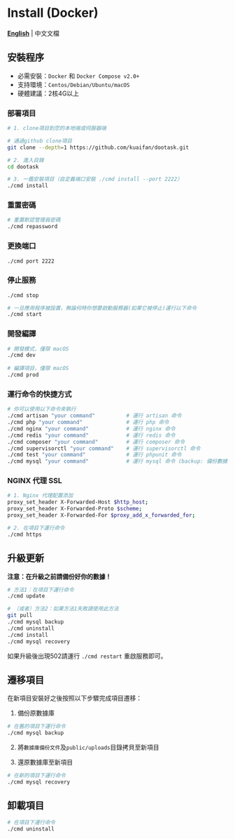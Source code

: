 # Install (Docker)

**[English](./README.md)** | 中文文檔

## 安裝程序

- 必需安裝：`Docker` 和 `Docker Compose v2.0+`
- 支持環境：`Centos/Debian/Ubuntu/macOS`
- 硬體建議：2核4G以上

### 部署項目

```bash
# 1. clone項目到您的本地端或伺服器端

# 通過github clone項目
git clone --depth=1 https://github.com/kuaifan/dootask.git

# 2. 進入目錄
cd dootask

# 3. 一鑑安裝項目（自定義端口安裝 ./cmd install --port 2222）
./cmd install
```

### 重置密碼

```bash
# 重置默認管理員密碼
./cmd repassword
```

### 更換端口

```bash
./cmd port 2222
```

### 停止服務

```bash
./cmd stop

# 一旦應用程序被設置，無論何時你想要啟動服務器(如果它被停止)運行以下命令
./cmd start
```

### 開發編譯

```bash
# 開發模式，僅限 macOS
./cmd dev
   
# 編譯項目，僅限 macOS
./cmd prod  
```

### 運行命令的快捷方式

```bash
# 你可以使用以下命令來執行
./cmd artisan "your command"          # 運行 artisan 命令
./cmd php "your command"              # 運行 php 命令
./cmd nginx "your command"            # 運行 nginx 命令
./cmd redis "your command"            # 運行 redis 命令
./cmd composer "your command"         # 運行 composer 命令
./cmd supervisorctl "your command"    # 運行 supervisorctl 命令
./cmd test "your command"             # 運行 phpunit 命令
./cmd mysql "your command"            # 運行 mysql 命令 (backup: 備份數據庫，recovery: 還原數據庫)
```

### NGINX 代理 SSL

```bash 
# 1. Nginx 代理配置添加
proxy_set_header X-Forwarded-Host $http_host;
proxy_set_header X-Forwarded-Proto $scheme;
proxy_set_header X-Forwarded-For $proxy_add_x_forwarded_for;

# 2. 在項目下運行命令
./cmd https
```

## 升級更新

**注意：在升級之前請備份好你的數據！**

```bash
# 方法1：在項目下運行命令
./cmd update

# （或者）方法2：如果方法1失敗請使用此方法
git pull
./cmd mysql backup
./cmd uninstall
./cmd install
./cmd mysql recovery
```

如果升級後出現502請運行 `./cmd restart` 重啟服務即可。

## 遷移項目

在新項目安裝好之後按照以下步驟完成項目遷移：

1. 備份原數據庫

```bash
# 在舊的項目下運行命令
./cmd mysql backup
```

2. 將`數據庫備份文件`及`public/uploads`目錄拷貝至新項目

3. 還原數據庫至新項目
```bash
# 在新的項目下運行命令
./cmd mysql recovery
```

## 卸載項目

```bash
# 在項目下運行命令
./cmd uninstall
```
